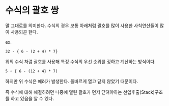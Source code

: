 # 수식의 괄호 쌍

말 그대로를 의미한다. 수식의 경우 보통 아래처럼 괄호를 많이 사용한 사칙연산들이 많이 사용되곤 한다.

ex.

```
32 - { 6 - (2 + 4) * 7}
```

위의 수식 처럼 괄호를 사용해 특정 수식의 우선 순위를 정하고 계산하는 방식이다.

```
5 + { 6 - (12 + 4} * 7)
```

하지만 위 수식은 에러가 발생한다. 올바르게 열고 닫지 않았기 때문이다.

즉 수식에 대해 해결하려면 나중에 열린 괄호가 먼저 닫혀야하는 선입후출(Stack)구조를 하고 있음을 알 수 있다.
